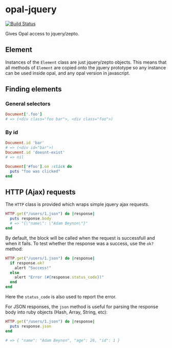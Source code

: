 # opal-jquery

[![Build Status](https://secure.travis-ci.org/adambeynon/opal-jquery.png?branch=master)](http://travis-ci.org/adambeynon/opal-jquery)

Gives Opal access to jquery/zepto.

## Element

Instances of the `Element` class are just jquery/zepto objects. This
means that all methods of `Element` are copied onto the jquery
prototype so any instance can be used inside opal, and any opal version
in javascript.

## Finding elements

### General selectors

```ruby
Document['.foo']
# => (<div class="foo bar">, <div class="foo">)
```

### By id

```ruby
Document.id 'bar'
# => (<div id="bar">)
Document.id 'doesnt-exist'
# => nil
```

```ruby
Document['#foo'].on :click do
  puts "foo was clicked"
end
```

## HTTP (Ajax) requests

The `HTTP` class is provided which wraps simple jquery ajax requests.

```ruby
HTTP.get("/users/1.json") do |response|
  puts response.body
  # => "{\"name\": \"Adam Beynon\"}"
end
```

By default, the block will be called when the request is successfull
and when it fails. To test whether the response was a success, use the
`ok?` method:

```ruby
HTTP.get("/users/1.json") do |response|
  if response.ok?
    alert "Success!"
  else
    alert "Error (#{response.status_code})"
  end
end
```

Here the `status_code` is also used to report the error.

For JSON responses, the `json` method is useful for parsing the response
body into ruby objects (Hash, Array, String, etc):

```ruby
HTTP.get("/users/1.json") do |response|
  puts response.json
end

# => { "name": "Adam Beynon", "age": 26, "id": 1 }
```